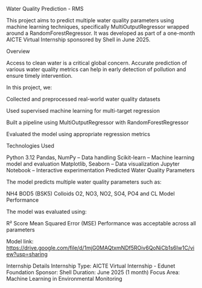 Water Quality Prediction - RMS

This project aims to predict multiple water quality parameters using machine learning techniques, specifically MultiOutputRegressor wrapped around a RandomForestRegressor. It was developed as part of a one-month AICTE Virtual Internship sponsored by Shell in June 2025.

Overview

Access to clean water is a critical global concern. Accurate prediction of various water quality metrics can help in early detection of pollution and ensure timely intervention.

In this project, we:


Collected and preprocessed real-world water quality datasets

Used supervised machine learning for multi-target regression

Built a pipeline using MultiOutputRegressor with RandomForestRegressor

Evaluated the model using appropriate regression metrics

Technologies Used

Python 3.12
Pandas, NumPy – Data handling
Scikit-learn – Machine learning model and evaluation
Matplotlib, Seaborn – Data visualization
Jupyter Notebook – Interactive experimentation
Predicted Water Quality Parameters

The model predicts multiple water quality parameters such as:

NH4
BOD5 (BSK5)
Colloids
O2, NO3, NO2, SO4, PO4 and
CL
Model Performance

The model was evaluated using:

R² Score
Mean Squared Error (MSE)
Performance was acceptable across all parameters

Model link:
https://drive.google.com/file/d/1mjG0MAQtxmNDf5ROiv6QoNiCb1s6Iw1C/view?usp=sharing


Internship Details
Internship Type: AICTE Virtual Internship - Edunet Foundation
Sponsor: Shell
Duration: June 2025 (1 month)
Focus Area: Machine Learning in Environmental Monitoring
